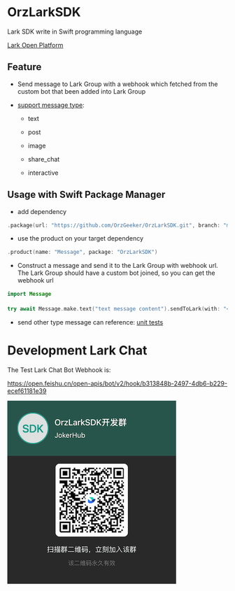 # OrzLarkSDK

Lark SDK write in Swift programming language

[Lark Open Platform](https://open.feishu.cn/document)

## Feature

- Send message to Lark Group with a webhook which fetched from the custom bot that been added into Lark Group

- [support message type][message type]:
    
    - text
    
    - post
    
    - image
    
    - share_chat
    
    - interactive


[message type]: <https://open.feishu.cn/document/client-docs/bot-v3/add-custom-bot#%E6%94%AF%E6%8C%81%E5%8F%91%E9%80%81%E7%9A%84%E6%B6%88%E6%81%AF%E7%B1%BB%E5%9E%8B%E8%AF%B4%E6%98%8E>

## Usage with Swift Package Manager

- add dependency

```swift
.package(url: "https://github.com/OrzGeeker/OrzLarkSDK.git", branch: "main")
```

- use the product on your target dependency

```swift
.product(name: "Message", package: "OrzLarkSDK")
```

- Construct a message and send it to the Lark Group with webhook url. The Lark Group should have a custom bot joined, so you can get the webhook url

```swift
import Message

try await Message.make.text("text message content").sendToLark(with: "<your_lark_group_custom_bot_webhook_url>")
```

- send other type message can reference: [unit tests](https://github.com/OrzGeeker/OrzLarkSDK/blob/main/Tests/MessageTests/MessageTests.swift)


# Development Lark Chat

The Test Lark Chat Bot Webhook is:

https://open.feishu.cn/open-apis/bot/v2/hook/b313848b-2497-4db6-b229-ecef61181e39

![Lark Chat](/images/OrzLarkSDK.png)
